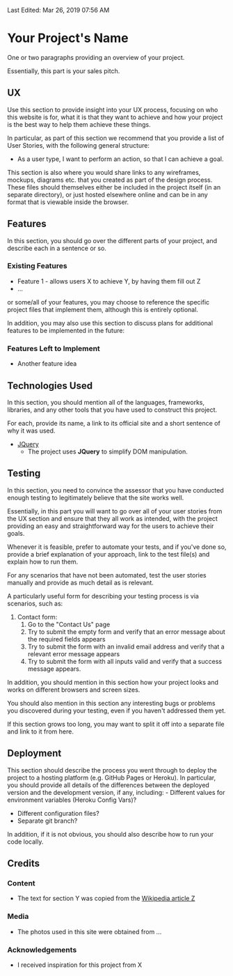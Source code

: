 Last Edited: Mar 26, 2019 07:56 AM

# Your Project's Name  
One or two paragraphs providing an overview of your project.

 Essentially, this part is your sales pitch.

## UX   
Use this section to provide insight into your UX process, focusing on who this website is for, what it is that they want to achieve and how your project is the best way to help them achieve these things.

In particular, as part of this section we recommend that you provide a list of User Stories, with the following general structure: 
- As a user type, I want to perform an action, so that I can achieve a goal.

This section is also where you would share links to any wireframes, mockups, diagrams etc. that you created as part of the design process. These files should themselves either be included in the project itself (in an separate directory), or just hosted elsewhere online and can be in any format that is viewable inside the browser.

## Features  
In this section, you should go over the different parts of your project, and describe each in a sentence or so.

### Existing Features 

- Feature 1 - allows users X to achieve Y, by having them fill out Z 
- ...

or some/all of your features, you may choose to reference the specific project files that implement them, although this is entirely optional.

In addition, you may also use this section to discuss plans for additional features to be implemented in the future:  

### Features Left to Implement 
- Another feature idea  

## Technologies Used  

In this section, you should mention all of the languages, frameworks, libraries, and any other tools that you have used to construct this project. 

For each, provide its name, a link to its official site and a short sentence of why it was used.
 - [JQuery](https://jquery.com)     
    - The project uses **JQuery** to simplify DOM manipulation.
  
## Testing  
In this section, you need to convince the assessor that you have conducted enough testing to legitimately believe that the site works well. 

Essentially, in this part you will want to go over all of your user stories from the UX section and ensure that they all work as intended, with the project providing an easy and straightforward way for the users to achieve their goals.
 
 
Whenever it is feasible, prefer to automate your tests, and if you've done so, provide a brief explanation of your approach, link to the test file(s) and explain how to run them.

For any scenarios that have not been automated, test the user stories manually and provide as much detail as is relevant. 

A particularly useful form for describing your testing process is via scenarios, such as:  
1. Contact form:     
    1. Go to the "Contact Us" page     
    2. Try to submit the empty form and verify that an error message about the required fields appears     
    3. Try to submit the form with an invalid email address and verify that a relevant error message appears     
    4. Try to submit the form with all inputs valid and verify that a success message appears.

In addition, you should mention in this section how your project looks and works on different browsers and screen sizes.

You should also mention in this section any interesting bugs or problems you discovered during your testing, even if you haven't addressed them yet.

If this section grows too long, you may want to split it off into a separate file and link to it from here.

## Deployment 
This section should describe the process you went through to deploy the project to a hosting platform (e.g. GitHub Pages or Heroku).
In particular, you should provide all details of the differences between the deployed version and the development version, if any, including: - Different values for environment variables (Heroku Config Vars)?
- Different configuration files?
- Separate git branch?

In addition, if it is not obvious, you should also describe how to run your code locally.

## Credits  
### Content 
- The text for section Y was copied from the [Wikipedia article Z](https://en.wikipedia.org/wiki/Z)  
### Media 
- The photos used in this site were obtained from ...

 ### Acknowledgements  
 - I received inspiration for this project from X